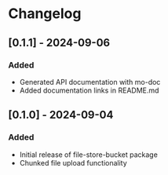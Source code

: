 # Changelog

## [0.1.1] - 2024-09-06

### Added
- Generated API documentation with mo-doc
- Added documentation links in README.md

## [0.1.0] - 2024-09-04

### Added
- Initial release of file-store-bucket package
- Chunked file upload functionality
